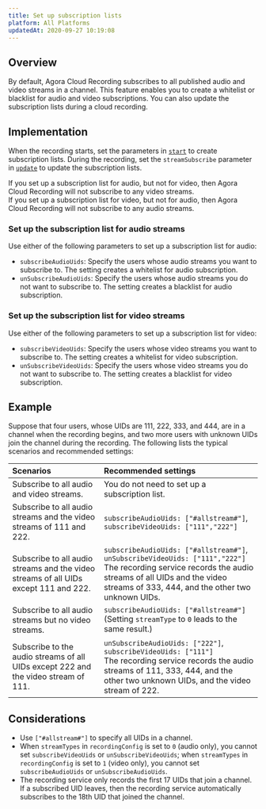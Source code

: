 ```yaml
---
title: Set up subscription lists
platform: All Platforms
updatedAt: 2020-09-27 10:19:08
---
```

## Overview

By default, Agora Cloud Recording subscribes to all published audio and video streams in a channel. This feature enables you to create a whitelist or blacklist for audio and video subscriptions. You can also update the subscription lists during a cloud recording.

## Implementation

When the recording starts, set the parameters in [`start`](https://docs.agora.io/en/cloud-recording/restfulapi/#/Cloud%20Recording/start) to create subscription lists. During the recording, set the `streamSubscribe` parameter in [`update`](https://docs.agora.io/en/cloud-recording/restfulapi/#/Cloud%20Recording/update) to update the subscription lists.

 <div class="alert note">If you set up a subscription list for audio, but not for video, then Agora Cloud Recording will not subscribe to any video streams. <br>If you set up a subscription list for video, but not for audio, then Agora Cloud Recording will not subscribe to any audio streams.</div>


### Set up the subscription list for audio streams

Use either of the following parameters to set up a subscription list for audio:

- `subscribeAudioUids`: Specify the users whose audio streams you want to subscribe to. The setting creates a whitelist for audio subscription.
- `unSubscribeAudioUids`: Specify the users whose audio streams you do not want to subscribe to. The setting creates a blacklist for audio subscription.

### Set up the subscription list for video streams

Use either of the following parameters to set up a subscription list for video:

- `subscribeVideoUids`: Specify the users whose video streams you want to subscribe to. The setting creates a whitelist for video subscription.
- `unSubscribeVideoUids`: Specify the users whose video streams you do not want to subscribe to. The setting creates a blacklist for video subscription.

## Example

Suppose that four users, whose UIDs are 111, 222, 333, and 444, are in a channel when the recording begins, and two more users with unknown UIDs join the channel during the recording. The following lists the typical scenarios and recommended settings:

| Scenarios                                                    | Recommended settings                                         |
| :----------------------------------------------------------- | :----------------------------------------------------------- |
| Subscribe to all audio and video streams.                    | You do not need to set up a subscription list.               |
| Subscribe to all audio streams and the video streams of 111 and 222. | `subscribeAudioUids: ["#allstream#"]`, `subscribeVideoUids: ["111","222"]` |
| Subscribe to all audio streams and the video streams of all UIDs except 111 and 222. | `subscribeAudioUids: ["#allstream#"]`, `unSubscribeVideoUids: ["111","222"]`<br>The recording service records the audio streams of all UIDs and the video streams of 333, 444, and the other two unknown UIDs. |
| Subscribe to all audio streams but no video streams.         | `subscribeAudioUids: ["#allstream#"]` <br>(Setting `streamType` to `0` leads to the same result.) |
| Subscribe to the audio streams of all UIDs except 222 and the video stream of 111. | `unSubscribeAudioUids: ["222"]`, `subscribeVideoUids: ["111"]`<br>The recording service records the audio streams of 111, 333, 444, and the other two unknown UIDs, and the video stream of 222. |

## Considerations

- Use `["#allstream#"]` to specify all UIDs in a channel.
- When `streamTypes` in `recordingConfig` is set to `0` (audio only), you cannot set `subscribeVideoUids` or `unSubscribeVideoUids`; when `streamTypes` in `recordingConfig` is set to `1` (video only), you cannot set `subscribeAudioUids` or `unSubscribeAudioUids`.
- The recording service only records the first 17 UIDs that join a channel. If a subscribed UID leaves, then the recording service automatically subscribes to the 18th UID that joined the channel.